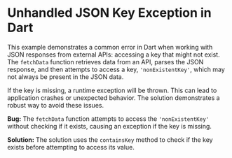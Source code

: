 # Unhandled JSON Key Exception in Dart

This example demonstrates a common error in Dart when working with JSON responses from external APIs:  accessing a key that might not exist. The `fetchData` function retrieves data from an API, parses the JSON response, and then attempts to access a key, `'nonExistentKey'`, which may not always be present in the JSON data.

If the key is missing, a runtime exception will be thrown. This can lead to application crashes or unexpected behavior.  The solution demonstrates a robust way to avoid these issues.

**Bug:** The `fetchData` function attempts to access the `'nonExistentKey'` without checking if it exists, causing an exception if the key is missing.

**Solution:** The solution uses the `containsKey` method to check if the key exists before attempting to access its value.